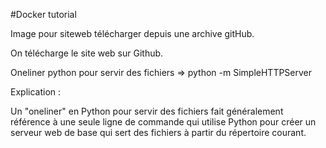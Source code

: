 #Docker tutorial

Image pour siteweb télécharger depuis une archive gitHub.

On télécharge le site web sur Github.

Oneliner python pour servir des fichiers ⇒ python -m SimpleHTTPServer

Explication :

Un "oneliner" en Python pour servir des fichiers fait généralement référence à une seule ligne de commande qui utilise Python pour créer un serveur web de base qui sert des fichiers à partir du répertoire courant.
